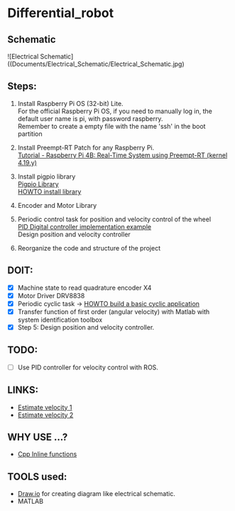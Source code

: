 # Differential_robot

## Schematic

![Electrical Schematic]((Documents/Electrical_Schematic/Electrical_Schematic.jpg)

## Steps:

1. Install Raspberry Pi OS (32-bit) Lite. \
For the official Raspberry Pi OS, if you need to manually log in, the default user name is pi, with password raspberry. \
Remember to create a empty file with the name 'ssh' in the boot partition

2. Install Preempt-RT Patch for any Raspberry Pi.  
[Tutorial - Raspberry Pi 4B: Real-Time System using Preempt-RT (kernel 4.19.y)](https://lemariva.com/blog/2019/09/raspberry-pi-4b-preempt-rt-kernel-419y-performance-test)

3. Install pigpio library \
[Pigpio Library](http://abyz.me.uk/rpi/pigpio/index.html) \
[HOWTO install library](http://abyz.me.uk/rpi/pigpio/download.html)

4. Encoder and Motor Library

5. Periodic control task for position and velocity control of the wheel \
[PID Digital controller implementation example](https://www.picuino.com/es/arduprog/control-pid-digital.html) \
Design position and velocity controller

6. Reorganize the code and structure of the project

## DOIT:
 - [x] Machine state to read quadrature encoder X4 
 - [x] Motor Driver DRV8838
 - [x] Periodic cyclic task -> [HOWTO build a basic cyclic application](https://wiki.linuxfoundation.org/realtime/documentation/howto/applications/cyclic)
 - [x] Transfer function of first order (angular velocity) with Matlab with system identification toolbox 
 - [x] Step 5: Design position and velocity controller.
 
## TODO:
 - [ ] Use PID controller for velocity control with ROS.

 
## LINKS:
- [Estimate velocity 1](https://www.embeddedrelated.com/showarticle/158.php)
- [Estimate velocity 2](https://www.motioncontroltips.com/how-are-encoders-used-for-speed-measurement/)
 
## WHY USE ...?
- [Cpp Inline functions](https://www.geeksforgeeks.org/inline-functions-cpp/)

## TOOLS used:
- [Draw.io](https://app.diagrams.net/) for creating diagram like electrical schematic.
- MATLAB



